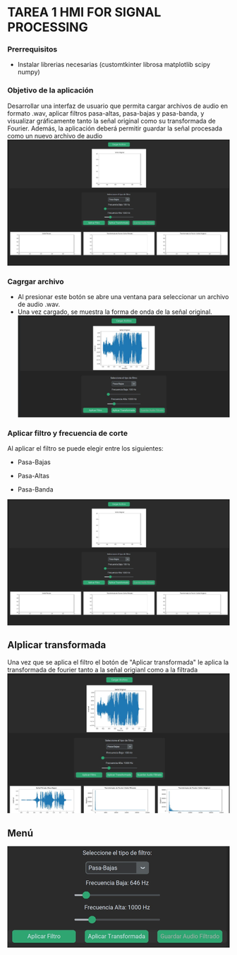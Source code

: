# TAREA 1 HMI FOR SIGNAL PROCESSING 
### Prerrequisitos 
- Instalar librerias necesarias (customtkinter librosa matplotlib scipy numpy)
### Objetivo de la aplicación 
Desarrollar una interfaz de usuario que permita cargar archivos de audio en formato .wav, aplicar filtros pasa-altas, pasa-bajas y pasa-banda, y visualizar gráficamente tanto la señal original como su transformada de Fourier. Además, la aplicación deberá permitir guardar la señal procesada como un nuevo archivo de audio
![alt text](image.png)
### Cagrgar archivo 
- Al presionar este botón se abre una ventana para seleccionar un archivo de audio .wav.
- Una vez cargado, se muestra la forma de onda de la señal original.
![alt text](image-1.png)

### Aplicar filtro y frecuencia de corte
Al aplicar el filtro se puede elegir entre los siguientes: 

- Pasa-Bajas

- Pasa-Altas

- Pasa-Banda

![alt text](image-2.png)

## Alplicar transformada 
Una vez que se aplica el filtro el botón de "Aplicar transformada" le aplica la transformada de fourier tanto a la señal origianl como a la filtrada 
![alt text](image-3.png)
## Menú 
![alt text](image-4.png)
